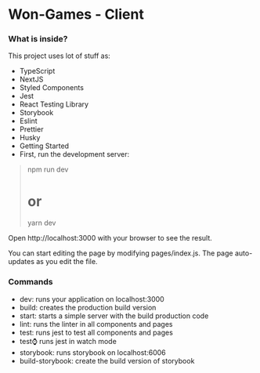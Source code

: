 # Won-Games - Client

### What is inside?

This project uses lot of stuff as:


- TypeScript
- NextJS
- Styled Components
- Jest
- React Testing Library
- Storybook
- Eslint
- Prettier
- Husky
- Getting Started
- First, run the development server:

> npm run dev
> # or
> yarn dev

Open http://localhost:3000 with your browser to see the result.

You can start editing the page by modifying pages/index.js. The page auto-updates as you edit the file.

### Commands

- dev: runs your application on localhost:3000
- build: creates the production build version
- start: starts a simple server with the build production code
- lint: runs the linter in all components and pages
- test: runs jest to test all components and pages
- test:watch: runs jest in watch mode
- storybook: runs storybook on localhost:6006
- build-storybook: create the build version of storybook
